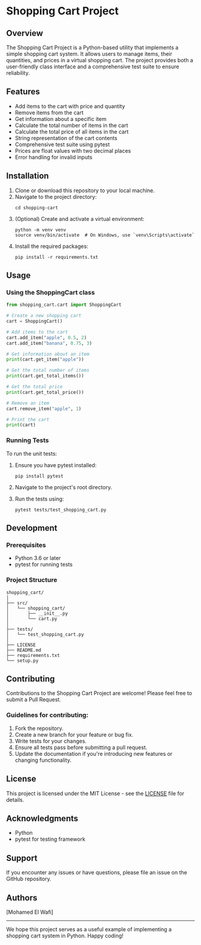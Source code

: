 # Shopping Cart Project

## Overview

The Shopping Cart Project is a Python-based utility that implements a simple shopping cart system. It allows users to manage items, their quantities, and prices in a virtual shopping cart. The project provides both a user-friendly class interface and a comprehensive test suite to ensure reliability.

## Features

- Add items to the cart with price and quantity
- Remove items from the cart
- Get information about a specific item
- Calculate the total number of items in the cart
- Calculate the total price of all items in the cart
- String representation of the cart contents
- Comprehensive test suite using pytest
- Prices are float values with two decimal places
- Error handling for invalid inputs

## Installation

1. Clone or download this repository to your local machine.
2. Navigate to the project directory:
   ```
   cd shopping-cart
   ```
3. (Optional) Create and activate a virtual environment:
   ```
   python -m venv venv
   source venv/bin/activate  # On Windows, use `venv\Scripts\activate`
   ```
4. Install the required packages:
   ```
   pip install -r requirements.txt
   ```

## Usage

### Using the ShoppingCart class

```python
from shopping_cart.cart import ShoppingCart

# Create a new shopping cart
cart = ShoppingCart()

# Add items to the cart
cart.add_item("apple", 0.5, 2)
cart.add_item("banana", 0.75, 3)

# Get information about an item
print(cart.get_item("apple"))

# Get the total number of items
print(cart.get_total_items())

# Get the total price
print(cart.get_total_price())

# Remove an item
cart.remove_item("apple", 1)

# Print the cart
print(cart)
```

### Running Tests

To run the unit tests:

1. Ensure you have pytest installed:
   ```
   pip install pytest
   ```

2. Navigate to the project's root directory.

3. Run the tests using:
   ```
   pytest tests/test_shopping_cart.py
   ```

## Development

### Prerequisites

- Python 3.6 or later
- pytest for running tests

### Project Structure

```
shopping_cart/
│
├── src/
│   └── shopping_cart/
│       ├── __init__.py
│       └── cart.py
│
├── tests/
│   └── test_shopping_cart.py
│
├── LICENSE
├── README.md
├── requirements.txt
└── setup.py
```

## Contributing

Contributions to the Shopping Cart Project are welcome! Please feel free to submit a Pull Request.

### Guidelines for contributing:

1. Fork the repository.
2. Create a new branch for your feature or bug fix.
3. Write tests for your changes.
4. Ensure all tests pass before submitting a pull request.
5. Update the documentation if you're introducing new features or changing functionality.

## License

This project is licensed under the MIT License - see the [LICENSE](LICENSE) file for details.

## Acknowledgments

- Python
- pytest for testing framework

## Support

If you encounter any issues or have questions, please file an issue on the GitHub repository.

## Authors

[Mohamed El Wafi]

---

We hope this project serves as a useful example of implementing a shopping cart system in Python. Happy coding!
